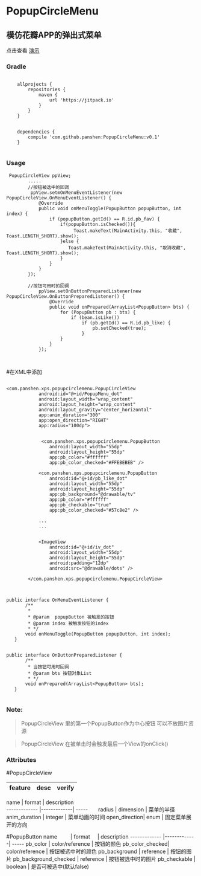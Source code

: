 PopupCircleMenu
=====================
模仿花瓣APP的弹出式菜单
---------------------
点击查看 [演示](https://github.com/panshen/PopupCircleMenu/blob/master/preview.gif)

### Gradle
```

	allprojects {
		repositories {
			maven { 
			    url 'https://jitpack.io' 
			}
		}
	}


	dependencies {
		compile 'com.github.panshen:PopupCircleMenu:v0.1'
	}
	
```

### Usage

```
 PopupCircleView ppView;
        .....
        //按钮被选中的回调
         ppView.setmOnMenuEventListener(new PopupCircleView.OnMenuEventListener() {
            @Override
            public void onMenuToggle(PopupButton popupButton, int index) {
                if (popupButton.getId() == R.id.pb_fav) {
                    if(popupButton.isChecked()){
                         Toast.makeText(MainActivity.this, "收藏", Toast.LENGTH_SHORT).show();
                    }else {
                       Toast.makeText(MainActivity.this, "取消收藏", Toast.LENGTH_SHORT).show();
                    }
                } 
            }
        });
        
        //按钮可用时的回调
            ppView.setOnButtonPreparedListener(new PopupCircleView.OnButtonPreparedListener() {
                @Override
                public void onPrepared(ArrayList<PopupButton> bts) {
                    for (PopupButton pb : bts) {
                        if (bean.isLike())
                            if (pb.getId() == R.id.pb_like) {
                                pb.setChecked(true);
                            }
                    }
                }
            });
 
 
```

#在XML中添加
```

<com.panshen.xps.popupcirclemenu.PopupCircleView
            android:id="@+id/PopupMenu_dot"
            android:layout_width="wrap_content"
            android:layout_height="wrap_content"
            android:layout_gravity="center_horizontal"
            app:anim_duration="300"
            app:open_direction="RIGHT"
            app:radius="100dp">
            
            
             <com.panshen.xps.popupcirclemenu.PopupButton
                android:layout_width="55dp"
                android:layout_height="55dp"
                app:pb_color="#ffffff"
                app:pb_color_checked="#FFEBEBEB" />

            <com.panshen.xps.popupcirclemenu.PopupButton
                android:id="@+id/pb_like_dot"
                android:layout_width="55dp"
                android:layout_height="55dp"
                app:pb_background="@drawable/tv"
                app:pb_color="#ffffff"
                app:pb_checkable="true"
                app:pb_color_checked="#57c8e2" />

            ...
            ...

            
            <ImageView
                android:id="@+id/iv_dot"
                android:layout_width="55dp"
                android:layout_height="55dp"
                android:padding="12dp"
                android:src="@drawable/dots" />

        </com.panshen.xps.popupcirclemenu.PopupCircleView>
```
        
        
 ```
        

public interface OnMenuEventListener {
        /**
         *
         * @param  popupButton 被触发的按钮
         * @param index 被触发按钮的index
         * */
        void onMenuToggle(PopupButton popupButton, int index);
    }
    
   
public interface OnButtonPreparedListener {
        /**   
         * 当按钮可用时回调
         * @param bts 按钮对象List
         * */
        void onPrepared(ArrayList<PopupButton> bts);
    }
    
```

### Note:


>PopupCircleView 里的第一个PopupButton作为中心按钮 可以不放图片资源

>PopupCircleView 在被单击时会触发最后一个View的onClick()


 

### Attributes
#PopupCircleView 

feature | desc | verify 
--- |----------| ---

 name          | format        | description  
 ------------- |-------------| -----       
 radius        | dimension     |  菜单的半径  
 anim_duration | integer       |  菜单动画的时间 
 open_direction| enum          |  固定菜单展开的方向 

#PopupButton 
  name          | format      | description 
 ------------- |-------------| -----
 pb_color      | color/reference | 按钮的颜色 
 pb_color_checked| color/reference      |  按钮被选中时的颜色 
 pb_background | reference      |     按钮的图片 
 pb_background_checked | reference      |     按钮被选中时的图片 
 pb_checkable      | boolean | 是否可被选中(默认false) 



